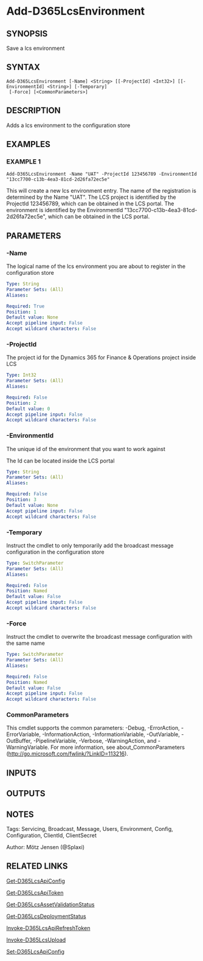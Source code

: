 ﻿---
external help file: d365fo.tools-help.xml
Module Name: d365fo.tools
online version:
schema: 2.0.0
---

# Add-D365LcsEnvironment

## SYNOPSIS
Save a lcs environment

## SYNTAX

```
Add-D365LcsEnvironment [-Name] <String> [[-ProjectId] <Int32>] [[-EnvironmentId] <String>] [-Temporary]
 [-Force] [<CommonParameters>]
```

## DESCRIPTION
Adds a lcs environment to the configuration store

## EXAMPLES

### EXAMPLE 1
```
Add-D365LcsEnvironment -Name "UAT" -ProjectId 123456789 -EnvironmentId "13cc7700-c13b-4ea3-81cd-2d26fa72ec5e"
```

This will create a new lcs environment entry.
The name of the registration is determined by the Name "UAT".
The LCS project is identified by the ProjectId 123456789, which can be obtained in the LCS portal.
The environment is identified by the EnvironmentId "13cc7700-c13b-4ea3-81cd-2d26fa72ec5e", which can be obtained in the LCS portal.

## PARAMETERS

### -Name
The logical name of the lcs environment you are about to register in the configuration store

```yaml
Type: String
Parameter Sets: (All)
Aliases:

Required: True
Position: 1
Default value: None
Accept pipeline input: False
Accept wildcard characters: False
```

### -ProjectId
The project id for the Dynamics 365 for Finance & Operations project inside LCS

```yaml
Type: Int32
Parameter Sets: (All)
Aliases:

Required: False
Position: 2
Default value: 0
Accept pipeline input: False
Accept wildcard characters: False
```

### -EnvironmentId
The unique id of the environment that you want to work against

The Id can be located inside the LCS portal

```yaml
Type: String
Parameter Sets: (All)
Aliases:

Required: False
Position: 3
Default value: None
Accept pipeline input: False
Accept wildcard characters: False
```

### -Temporary
Instruct the cmdlet to only temporarily add the broadcast message configuration in the configuration store

```yaml
Type: SwitchParameter
Parameter Sets: (All)
Aliases:

Required: False
Position: Named
Default value: False
Accept pipeline input: False
Accept wildcard characters: False
```

### -Force
Instruct the cmdlet to overwrite the broadcast message configuration with the same name

```yaml
Type: SwitchParameter
Parameter Sets: (All)
Aliases:

Required: False
Position: Named
Default value: False
Accept pipeline input: False
Accept wildcard characters: False
```

### CommonParameters
This cmdlet supports the common parameters: -Debug, -ErrorAction, -ErrorVariable, -InformationAction, -InformationVariable, -OutVariable, -OutBuffer, -PipelineVariable, -Verbose, -WarningAction, and -WarningVariable.
For more information, see about_CommonParameters (http://go.microsoft.com/fwlink/?LinkID=113216).

## INPUTS

## OUTPUTS

## NOTES
Tags: Servicing, Broadcast, Message, Users, Environment, Config, Configuration, ClientId, ClientSecret

Author: Mötz Jensen (@Splaxi)

## RELATED LINKS

[Get-D365LcsApiConfig]()

[Get-D365LcsApiToken]()

[Get-D365LcsAssetValidationStatus]()

[Get-D365LcsDeploymentStatus]()

[Invoke-D365LcsApiRefreshToken]()

[Invoke-D365LcsUpload]()

[Set-D365LcsApiConfig]()

